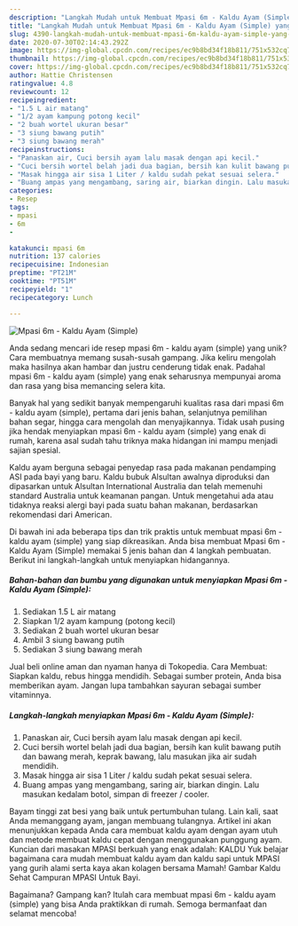 ```yaml
---
description: "Langkah Mudah untuk Membuat Mpasi 6m - Kaldu Ayam (Simple) yang Bisa Manjain Lidah"
title: "Langkah Mudah untuk Membuat Mpasi 6m - Kaldu Ayam (Simple) yang Bisa Manjain Lidah"
slug: 4390-langkah-mudah-untuk-membuat-mpasi-6m-kaldu-ayam-simple-yang-bisa-manjain-lidah
date: 2020-07-30T02:14:43.292Z
image: https://img-global.cpcdn.com/recipes/ec9b8bd34f18b811/751x532cq70/mpasi-6m-kaldu-ayam-simple-foto-resep-utama.jpg
thumbnail: https://img-global.cpcdn.com/recipes/ec9b8bd34f18b811/751x532cq70/mpasi-6m-kaldu-ayam-simple-foto-resep-utama.jpg
cover: https://img-global.cpcdn.com/recipes/ec9b8bd34f18b811/751x532cq70/mpasi-6m-kaldu-ayam-simple-foto-resep-utama.jpg
author: Hattie Christensen
ratingvalue: 4.8
reviewcount: 12
recipeingredient:
- "1.5 L air matang"
- "1/2 ayam kampung potong kecil"
- "2 buah wortel ukuran besar"
- "3 siung bawang putih"
- "3 siung bawang merah"
recipeinstructions:
- "Panaskan air, Cuci bersih ayam lalu masak dengan api kecil."
- "Cuci bersih wortel belah jadi dua bagian, bersih kan kulit bawang putih dan bawang merah, keprak bawang, lalu masukan jika air sudah mendidih."
- "Masak hingga air sisa 1 Liter / kaldu sudah pekat sesuai selera."
- "Buang ampas yang mengambang, saring air, biarkan dingin. Lalu masukan kedalam botol, simpan di freezer / cooler."
categories:
- Resep
tags:
- mpasi
- 6m
- 

katakunci: mpasi 6m  
nutrition: 137 calories
recipecuisine: Indonesian
preptime: "PT21M"
cooktime: "PT51M"
recipeyield: "1"
recipecategory: Lunch

---
```



![Mpasi 6m - Kaldu Ayam (Simple)](https://img-global.cpcdn.com/recipes/ec9b8bd34f18b811/751x532cq70/mpasi-6m-kaldu-ayam-simple-foto-resep-utama.jpg)

Anda sedang mencari ide resep mpasi 6m - kaldu ayam (simple) yang unik? Cara membuatnya memang susah-susah gampang. Jika keliru mengolah maka hasilnya akan hambar dan justru cenderung tidak enak. Padahal mpasi 6m - kaldu ayam (simple) yang enak seharusnya mempunyai aroma dan rasa yang bisa memancing selera kita.

Banyak hal yang sedikit banyak mempengaruhi kualitas rasa dari mpasi 6m - kaldu ayam (simple), pertama dari jenis bahan, selanjutnya pemilihan bahan segar, hingga cara mengolah dan menyajikannya. Tidak usah pusing jika hendak menyiapkan mpasi 6m - kaldu ayam (simple) yang enak di rumah, karena asal sudah tahu triknya maka hidangan ini mampu menjadi sajian spesial.

Kaldu ayam berguna sebagai penyedap rasa pada makanan pendamping ASI pada bayi yang baru. Kaldu bubuk Alsultan awalnya diproduksi dan dipasarkan untuk Alsultan International Australia dan telah memenuhi standard Australia untuk keamanan pangan. Untuk mengetahui ada atau tidaknya reaksi alergi bayi pada suatu bahan makanan, berdasarkan rekomendasi dari American.


Di bawah ini ada beberapa tips dan trik praktis untuk membuat mpasi 6m - kaldu ayam (simple) yang siap dikreasikan. Anda bisa membuat Mpasi 6m - Kaldu Ayam (Simple) memakai 5 jenis bahan dan 4 langkah pembuatan. Berikut ini langkah-langkah untuk menyiapkan hidangannya.

<!--inarticleads1-->

##### Bahan-bahan dan bumbu yang digunakan untuk menyiapkan Mpasi 6m - Kaldu Ayam (Simple):

1. Sediakan 1.5 L air matang
1. Siapkan 1/2 ayam kampung (potong kecil)
1. Sediakan 2 buah wortel ukuran besar
1. Ambil 3 siung bawang putih
1. Sediakan 3 siung bawang merah


Jual beli online aman dan nyaman hanya di Tokopedia. Cara Membuat: Siapkan kaldu, rebus hingga mendidih. Sebagai sumber protein, Anda bisa memberikan ayam. Jangan lupa tambahkan sayuran sebagai sumber vitaminnya. 

<!--inarticleads2-->

##### Langkah-langkah menyiapkan Mpasi 6m - Kaldu Ayam (Simple):

1. Panaskan air, Cuci bersih ayam lalu masak dengan api kecil.
1. Cuci bersih wortel belah jadi dua bagian, bersih kan kulit bawang putih dan bawang merah, keprak bawang, lalu masukan jika air sudah mendidih.
1. Masak hingga air sisa 1 Liter / kaldu sudah pekat sesuai selera.
1. Buang ampas yang mengambang, saring air, biarkan dingin. Lalu masukan kedalam botol, simpan di freezer / cooler.


Bayam tinggi zat besi yang baik untuk pertumbuhan tulang. Lain kali, saat Anda memanggang ayam, jangan membuang tulangnya. Artikel ini akan menunjukkan kepada Anda cara membuat kaldu ayam dengan ayam utuh dan metode membuat kaldu cepat dengan menggunakan punggung ayam. Kuncian dari masakan MPASI berkuah yang enak adalah: KALDU Yuk belajar bagaimana cara mudah membuat kaldu ayam dan kaldu sapi untuk MPASI yang gurih alami serta kaya akan kolagen bersama Mamah! Gambar Kaldu Sehat Campuran MPASI Untuk Bayi. 

Bagaimana? Gampang kan? Itulah cara membuat mpasi 6m - kaldu ayam (simple) yang bisa Anda praktikkan di rumah. Semoga bermanfaat dan selamat mencoba!
